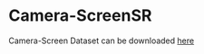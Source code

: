 # Camera-ScreenSR
Camera-Screen Dataset can be downloaded [here](https://drive.google.com/drive/folders/1a9MtAnYK-ZQ3NmL3UGfBZ08G9LUw-gPg?usp=sharing)
